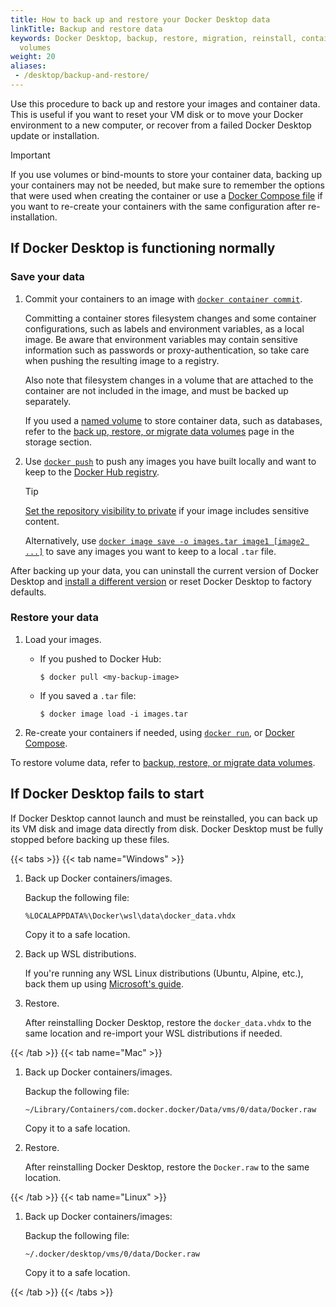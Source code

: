 ```yaml
---
title: How to back up and restore your Docker Desktop data
linkTitle: Backup and restore data
keywords: Docker Desktop, backup, restore, migration, reinstall, containers, images,
  volumes
weight: 20
aliases:
 - /desktop/backup-and-restore/
---
```


Use this procedure to back up and restore your images and container data. This is useful if you want to reset your VM disk or to move your Docker environment to a new computer, or recover from a failed Docker Desktop update or installation.

> [!IMPORTANT]
>
> If you use volumes or bind-mounts to store your container data, backing up your containers may not be needed, but make sure to remember the options that were used when creating the container or use a [Docker Compose file](/reference/compose-file/_index.md) if you want to re-create your containers with the same configuration after re-installation.

## If Docker Desktop is functioning normally

### Save your data

1. Commit your containers to an image with [`docker container commit`](/reference/cli/docker/container/commit.md).

   Committing a container stores filesystem changes and some container configurations, such as labels and environment variables, as a local image. Be aware that environment variables may contain sensitive
   information such as passwords or proxy-authentication, so take care when pushing the resulting image to a registry.

   Also note that filesystem changes in a volume that are attached to the
   container are not included in the image, and must be backed up separately.

   If you used a [named volume](/manuals/engine/storage/_index.md#more-details-about-mount-types) to store container data, such as databases, refer to the [back up, restore, or migrate data volumes](/manuals/engine/storage/volumes.md#back-up-restore-or-migrate-data-volumes) page in the storage section.

2. Use [`docker push`](/reference/cli/docker/image/push.md) to push any
   images you have built locally and want to keep to the [Docker Hub registry](/manuals/docker-hub/_index.md).
   
   > [!TIP]
   >
   > [Set the repository visibility to private](/manuals/docker-hub/repos/_index.md) if your image includes sensitive content.

   Alternatively, use [`docker image save -o images.tar image1 [image2 ...]`](/reference/cli/docker/image/save.md)
   to save any images you want to keep to a local `.tar` file. 

After backing up your data, you can uninstall the current version of Docker Desktop
and [install a different version](/manuals/desktop/release-notes.md) or reset Docker Desktop to factory defaults.

### Restore your data

1. Load your images.

   - If you pushed to Docker Hub:
   
      ```console
      $ docker pull <my-backup-image>
      ```
   
   - If you saved a `.tar` file:
   
      ```console
      $ docker image load -i images.tar
      ```

2. Re-create your containers if needed, using [`docker run`](/reference/cli/docker/container/run.md),
   or [Docker Compose](/manuals/compose/_index.md).

To restore volume data, refer to [backup, restore, or migrate data volumes](/manuals/engine/storage/volumes.md#back-up-restore-or-migrate-data-volumes). 

## If Docker Desktop fails to start 

If Docker Desktop cannot launch and must be reinstalled, you can back up its VM disk and image data directly from disk. Docker Desktop must be fully stopped before backing up these files.

{{< tabs >}}
{{< tab name="Windows" >}}

1. Back up Docker containers/images.

   Backup the following file:

   ```console
   %LOCALAPPDATA%\Docker\wsl\data\docker_data.vhdx
   ```

   Copy it to a safe location. 

1. Back up WSL distributions.

   If you're running any WSL Linux distributions (Ubuntu, Alpine, etc.), back them up using [Microsoft's guide](https://learn.microsoft.com/en-us/windows/wsl/faq#how-can-i-back-up-my-wsl-distributions-).

1. Restore. 

   After reinstalling Docker Desktop, restore the `docker_data.vhdx` to the same location and re-import your WSL distributions if needed.

{{< /tab >}}
{{< tab name="Mac" >}}

1. Back up Docker containers/images.

   Backup the following file:

   ```console
   ~/Library/Containers/com.docker.docker/Data/vms/0/data/Docker.raw
   ```

   Copy it to a safe location. 

1. Restore. 

   After reinstalling Docker Desktop, restore the `Docker.raw` to the same location.

{{< /tab >}}
{{< tab name="Linux" >}}

1. Back up Docker containers/images:

   Backup the following file:

   ```console
   ~/.docker/desktop/vms/0/data/Docker.raw
   ```

   Copy it to a safe location.

{{< /tab >}}
{{< /tabs >}}